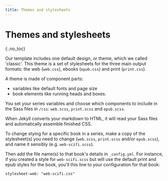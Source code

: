 ```yaml
---
title: Themes and stylesheets
---
```


# Themes and stylesheets
{:.no_toc}

Our template includes one default design, or theme, which we called 'classic'. This theme is a set of stylesheets for the three main output formats: the web (`web.css`), ebooks (`epub.css`) and print (`print.css`).

A theme is made of component parts:

* variables like default fonts and page size
* book elements like running heads and boxes.

You set your series variables and choose which components to include in the Sass files in `/css`: `web.scss`, `print.scss` and `epub.scss`.

When Jekyll converts your markdown to HTML, it will read your Sass files and automatically assemble finished CSS.

To change stying for a specific book in a series, make a copy of the stylesheet(s) you need to change (`web.scss`, `print.scss` and/or `epub.scss`), and name it sensibly (e.g. `web-scifi.scss`).

Then add the file name(s) to that book's details in `_config.yml`. For instance, if you created a style for `web-scifi.scss` but will use the default print and epub styles for the book, you'll this line to your configuration for that book:

~~~
stylesheet-web: "web-scifi.css"
~~~
